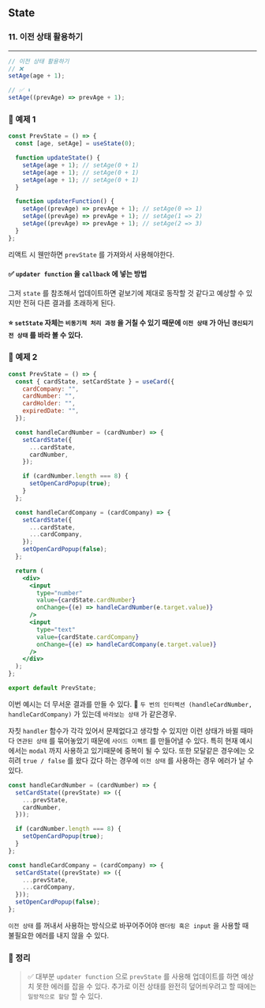 ## State

### 11. 이전 상태 활용하기

---

```jsx
// 이전 상태 활용하기
// ❌
setAge(age + 1);

// ✅ ⬇️
setAge((prevAge) => prevAge + 1);
```

### 📌 예제 1

```jsx
const PrevState = () => {
  const [age, setAge] = useState(0);

  function updateState() {
    setAge(age + 1); // setAge(0 + 1)
    setAge(age + 1); // setAge(0 + 1)
    setAge(age + 1); // setAge(0 + 1)
  }

  function updaterFunction() {
    setAge((prevAge) => prevAge + 1); // setAge(0 => 1)
    setAge((prevAge) => prevAge + 1); // setAge(1 => 2)
    setAge((prevAge) => prevAge + 1); // setAge(2 => 3)
  }
};
```

리액트 시 웬만하면 `prevState` 를 가져와서 사용해야한다.

#### ✅ `updater function` 을 `callback` 에 넣는 방법

그저 `state` 를 참조해서 업데이트하면 겉보기에 제대로 동작할 것 같다고 예상할 수 있지만 전혀 다른 결과를 초래하게 된다.

#### ⭐️ `setState` 자체는 `비동기적 처리 과정` 을 거칠 수 있기 때문에 `이전 상태` 가 아닌 `갱신되기 전 상태` 를 바라 볼 수 있다.

### 📌 예제 2

```jsx
const PrevState = () => {
  const { cardState, setCardState } = useCard({
    cardCompany: "",
    cardNumber: "",
    cardHolder: "",
    expiredDate: "",
  });

  const handleCardNumber = (cardNumber) => {
    setCardState({
      ...cardState,
      cardNumber,
    });

    if (cardNumber.length === 8) {
      setOpenCardPopup(true);
    }
  };

  const handleCardCompany = (cardCompany) => {
    setCardState({
      ...cardState,
      ...cardCompany,
    });
    setOpenCardPopup(false);
  };

  return (
    <div>
      <input
        type="number"
        value={cardState.cardNumber}
        onChange={(e) => handleCardNumber(e.target.value)}
      />
      <input
        type="text"
        value={cardState.cardCompany}
        onChange={(e) => handleCardCompany(e.target.value)}
      />
    </div>
  );
};

export default PrevState;
```

이번 예시는 더 무서운 결과를 만들 수 있다.
📍 `두 번의 인터렉션 (handleCardNumber, handleCardCompany)` 가 있는데 `바라보는 상태` 가 같은경우.

자칫 `handler` 함수가 각각 있어서 문제없다고 생각할 수 있지만 이런 상태가 바뀔 때마다 `연관된 상태` 를 묶어놓았기 때문에 `사이드 이펙트` 를 만들어낼 수 있다. 특히 현재 예시에서는 `modal` 까지 사용하고 있기때문에 중복이 될 수 있다. 또한 모달같은 경우에는 오히려 `true / false` 를 왔다 갔다 하는 경우에 `이전 상태` 를 사용하는 경우 에러가 날 수 있다.

```jsx
const handleCardNumber = (cardNumber) => {
  setCardState((prevState) => ({
    ...prevState,
    cardNumber,
  }));

  if (cardNumber.length === 8) {
    setOpenCardPopup(true);
  }
};

const handleCardCompany = (cardCompany) => {
  setCardState((prevState) => ({
    ...prevState,
    ...cardCompany,
  }));
  setOpenCardPopup(false);
};
```

`이전 상태` 를 꺼내서 사용하는 방식으로 바꾸어주어야 `렌더링 혹은 input` 을 사용할 때 불필요한 에러를 내지 않을 수 있다.

### 📌 정리

> ✅ 대부분 `updater function` 으로 `prevState` 를 사용해 업데이트를 하면 예상치 못한 에러를 잡을 수 있다. 추가로 이전 상태를 완전히 덮어씌우려고 할 때에는 `일방적으로 할당` 할 수 있다.
